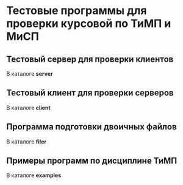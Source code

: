# Тестовые программы для проверки курсовой по ТиМП и МиСП

## Тестовый сервер для проверки клиентов

В каталоге **server**

## Тестовый клиент для проверки серверов

В каталоге **client**

## Программа подготовки двоичных файлов

В каталоге **filer**

## Примеры программ по дисциплине ТиМП

В каталоге **examples**


